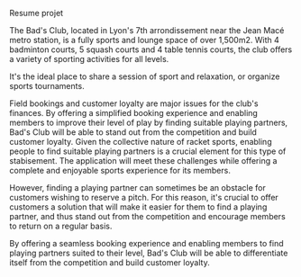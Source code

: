 Resume projet

The Bad's Club, located in Lyon's 7th arrondissement near the Jean Macé metro station, is a fully sports and lounge space of over 1,500m2. With 4 badminton courts, 5 squash courts and 4 table tennis courts, the club offers a variety of sporting activities for all levels.

It's the ideal place to share a session of sport and relaxation, or organize sports tournaments.

Field bookings and customer loyalty are major issues for the club's finances. By offering a simplified booking experience and enabling members to improve their level of play by finding suitable playing partners, Bad's Club will be able to stand out from the competition and build customer loyalty. Given the collective nature of racket sports, enabling people to find suitable playing partners is a crucial element for this type of stabisement. The application will meet these challenges while offering a complete and enjoyable sports experience for its members.

However, finding a playing partner can sometimes be an obstacle for customers wishing to reserve a pitch. For this reason, it's crucial to offer customers a solution that will make it easier for them to find a playing partner, and thus stand out from the competition and encourage members to return on a regular basis.

By offering a seamless booking experience and enabling members to find playing partners suited to their level, Bad's Club will be able to differentiate itself from the competition and build customer loyalty.
